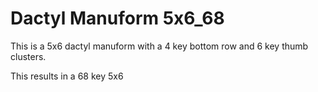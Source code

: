 # Dactyl Manuform 5x6_68

This is a 5x6 dactyl manuform with a 4 key bottom row and 6 key thumb clusters.

This results in a 68 key 5x6